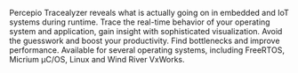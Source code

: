 Percepio Tracealyzer reveals what is actually going on in embedded and IoT systems during runtime. Trace the real-time behavior of your operating system and application, gain insight with sophisticated visualization. Avoid the guesswork and boost your productivity. Find bottlenecks and improve performance. Available for several operating systems, including FreeRTOS, Micrium µC/OS, Linux and Wind River VxWorks.
